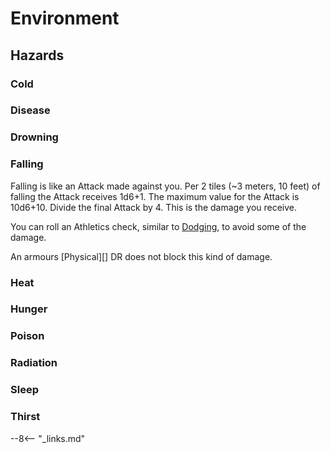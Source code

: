 # Environment

## Hazards

### Cold

### Disease

### Drowning

### Falling

Falling is like an Attack made against you. Per 2 tiles (~3 meters, 10 feet) of
falling the Attack receives 1d6+1. The maximum value for the Attack is 10d6+10.
Divide the final Attack by 4. This is the damage you receive.

You can roll an Athletics check, similar to [Dodging](/crisis#dodging), to avoid
some of the damage.

An armours [Physical][] DR does not block this kind of damage.

### Heat

### Hunger

### Poison

### Radiation

### Sleep

### Thirst

--8<-- "_links.md"

